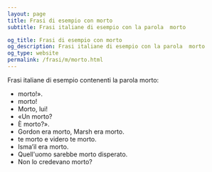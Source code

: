 ```yaml
---
layout: page
title: Frasi di esempio con morto 
subtitle: Frasi italiane di esempio con la parola  morto

og_title: Frasi di esempio con morto 
og_description: Frasi italiane di esempio con la parola  morto
og_type: website
permalink: /frasi/m/morto.html
---
```


Frasi italiane di esempio contenenti la parola morto:


- morto!».
- morto!
- Morto, lui!
- «Un morto?
- È morto?».
- Gordon era morto, Marsh era morto.
- te morto e videro te morto.
- Isma’il era morto.
- Quell'uomo sarebbe morto disperato.
- Non lo credevano morto?
